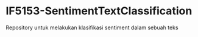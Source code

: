 # IF5153-SentimentTextClassification
Repository untuk melakukan klasifikasi sentiment dalam sebuah teks
